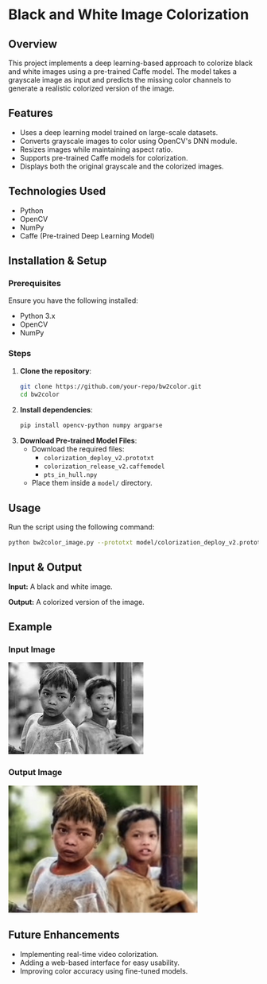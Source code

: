 # Black and White Image Colorization

## Overview
This project implements a deep learning-based approach to colorize black and white images using a pre-trained Caffe model. The model takes a grayscale image as input and predicts the missing color channels to generate a realistic colorized version of the image.

## Features
- Uses a deep learning model trained on large-scale datasets.
- Converts grayscale images to color using OpenCV's DNN module.
- Resizes images while maintaining aspect ratio.
- Supports pre-trained Caffe models for colorization.
- Displays both the original grayscale and the colorized images.

## Technologies Used
- Python
- OpenCV
- NumPy
- Caffe (Pre-trained Deep Learning Model)

## Installation & Setup
### Prerequisites
Ensure you have the following installed:
- Python 3.x
- OpenCV
- NumPy

### Steps
1. **Clone the repository**:
   ```sh
   git clone https://github.com/your-repo/bw2color.git
   cd bw2color
   ```
2. **Install dependencies**:
   ```sh
   pip install opencv-python numpy argparse
   ```
3. **Download Pre-trained Model Files**:
   - Download the required files:
     - `colorization_deploy_v2.prototxt`
     - `colorization_release_v2.caffemodel`
     - `pts_in_hull.npy`
   - Place them inside a `model/` directory.

## Usage
Run the script using the following command:
```sh
python bw2color_image.py --prototxt model/colorization_deploy_v2.prototxt --model model/colorization_release_v2.caffemodel --points model/pts_in_hull.npy --image images/test2.jpeg
```

## Input & Output
**Input:** A black and white image.

**Output:** A colorized version of the image.

## Example
### Input Image
![Grayscale Image](images/test2.jpeg)

### Output Image
![Colorized Image](images/colorized.jpg)

## Future Enhancements
- Implementing real-time video colorization.
- Adding a web-based interface for easy usability.
- Improving color accuracy using fine-tuned models.

